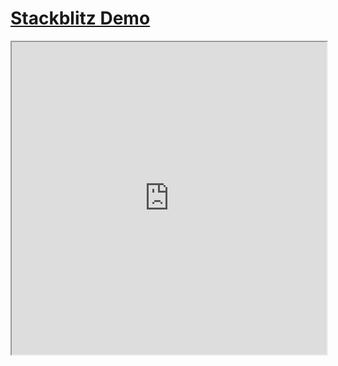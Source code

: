 # [Stackblitz Demo](https://stackblitz.com/edit/vue-bujcvu)

<iframe style="width:100%; height: 500px;" src="https://stackblitz.com/edit/vue-bujcvu?ctl=1&embed=1&hideExplorer=1&view=preview"></iframe>
